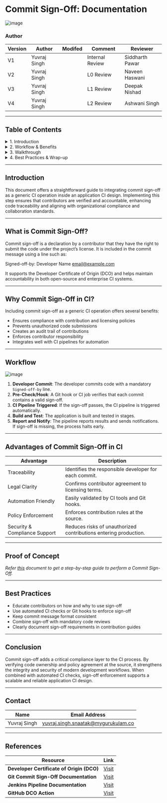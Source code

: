 # Commit Sign-Off: Documentation

![image](https://github.com/user-attachments/assets/32139801-0da3-4f2b-b905-4c783512ecda)

### Author
|  Version   |   Author     |  Modifed   |      Comment      |    Reviewer      |
|------------|--------------|------------|-------------------|------------------|
|  V1        | Yuvraj Singh |            | Internal Review   | Siddharth Pawar  |
|  V2        | Yuvraj Singh |            | L0 Review         | Naveen Haswani |
|  V3        | Yuvraj Singh |            | L1 Review         | Deepak Nishad |
|  V4        | Yuvraj Singh |            | L2 Review         | Ashwani Singh |

---

## Table of Contents

<details>
<summary>1. Introduction</summary>

- [Introduction](#introduction)  
- [What is Commit Sign-Off?](#what-is-commit-sign-off)  
- [Why Commit Sign-Off in CI?](#why-commit-sign-off-in-ci)

</details>

<details>
<summary>2. Workflow & Benefits</summary>

- [Workflow](#workflow)  
- [Advantages of Commit Sign-Off in CI](#advantages-of-commit-sign-off-in-ci)

</details>

<details>
<summary>3. Walkthrough</summary>

- [Proof of Concept](#proof-of-concept)
- [Best Practices](#best-practices) 

</details>

<details>
<summary>4. Best Practices & Wrap-up</summary>
  
- [Conclusion](#conclusion)  
- [Contact](#contact)  
- [References](#references)

</details>


---

## Introduction

This document offers a straightforward guide to integrating commit sign-off as a generic CI operation inside an application CI design. Implementing this step ensures that contributors are verified and accountable, enhancing code traceability and aligning with organizational compliance and collaboration standards.

---

## What is Commit Sign-Off?

Commit sign-off is a declaration by a contributor that they have the right to submit the code under the project’s license. It is included in the commit message using a line such as:

Signed-off-by: Developer Name <email@example.com>

It supports the Developer Certificate of Origin (DCO) and helps maintain accountability in both open-source and enterprise CI systems.

---

## Why Commit Sign-Off in CI?

Including commit sign-off as a generic CI operation offers several benefits:

- Ensures compliance with contribution and licensing policies
- Prevents unauthorized code submissions
- Creates an audit trail of contributions
- Enforces contributor responsibility
- Integrates well with CI pipelines for automation

---

## Workflow 

![image](https://github.com/user-attachments/assets/72fdebf9-c9cc-447f-9afb-2c53da1f3882)

1. **Developer Commit**: The developer commits code with a mandatory `Signed-off-by` line.
2. **Pre-Check/Hook**: A Git hook or CI job verifies that each commit contains a valid sign-off.
3. **CI Pipeline Triggered**: If the sign-off passes, the CI pipeline is triggered automatically.
4. **Build and Test**: The application is built and tested in stages.
5. **Report and Notify**: The pipeline reports results and sends notifications. If sign-off is missing, the process halts early.

---

## Advantages of Commit Sign-Off in CI

| Advantage                     | Description                                                                 |
|-------------------------------|-----------------------------------------------------------------------------|
| Traceability                  | Identifies the responsible developer for each commit.                      |
| Legal Clarity                 | Confirms contributor agreement to licensing terms.                         |
| Automation Friendly           | Easily validated by CI tools and Git hooks.                                |
| Policy Enforcement            | Enforces contribution rules at the source.                                 |
| Security & Compliance Support| Reduces risks of unauthorized contributions entering production.           |

---

## Proof of Concept

*Refer [this]() document to get a step-by-step guide to perform a Commit Sign-Off.*

---


## Best Practices

- Educate contributors on how and why to use sign-off
- Use automated CI checks or Git hooks to enforce sign-off
- Keep commit message format consistent
- Combine sign-off with mandatory code reviews
- Clearly document sign-off requirements in contribution guides

---

## Conclusion

Commit sign-off adds a critical compliance layer to the CI process. By verifying code ownership and policy agreement at the source, it strengthens the integrity and security of modern development workflows. When combined with automated CI checks, sign-off enforcement supports a scalable and reliable application CI design.

---

## Contact

| Name          | Email Address                              |
|---------------|--------------------------------------------|
| Yuvraj Singh  | yuvraj.singh.snaatak@mygurukulam.co         |

---

## References

| Resource                         | Link                                                |
|----------------------------------|-----------------------------------------------------|
| **Developer Certificate of Origin (DCO)** | [Visit](https://developercertificate.org/) |
| **Git Commit Sign-Off Documentation** | [Visit](https://git-scm.com/docs/git-commit#Documentation/git-commit.txt---signoff) |
| **Jenkins Pipeline Documentation** | [Visit](https://www.jenkins.io/doc/book/pipeline/) |
| **GitHub DCO Action**           | [Visit](https://github.com/probot/dco) |
